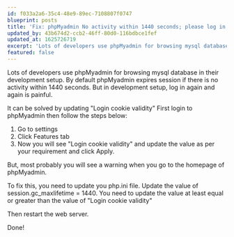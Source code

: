 ```yaml
---
id: f033a2a6-35c4-48e9-89ec-7108807f0747
blueprint: posts
title: 'Fix: phpMyadmin No activity within 1440 seconds; please log in again'
updated_by: 43b674d2-ccb2-46ff-80d0-116bdbce1fef
updated_at: 1625726719
excerpt: 'Lots of developers use phpMyadmin for browsing mysql database in their development setup. By default phpMyadmin expires session if there is no activity within 1440 seconds. But in development setup, l ...'
featured: false
---
```

Lots of developers use phpMyadmin for browsing mysql database in their development setup. By default phpMyadmin expires session if there is no activity within 1440 seconds. But in development setup, log in again and again is painful.

It can be solved by updating "Login cookie validity" First login to phpMyadmin then follow the steps below:

1. Go to settings
2. Click Features tab
3. Now you will see "Login cookie validity" and update the value as per your requirement and click Apply.

But, most probably you will see a warning when you go to the homepage of phpMyadmin.


To fix this, you need to update you php.ini file. Update the value of session.gc_maxlifetime = 1440. You need to update the value at least equal or greater than the value of "Login cookie validity"

Then restart the web server.

Done!